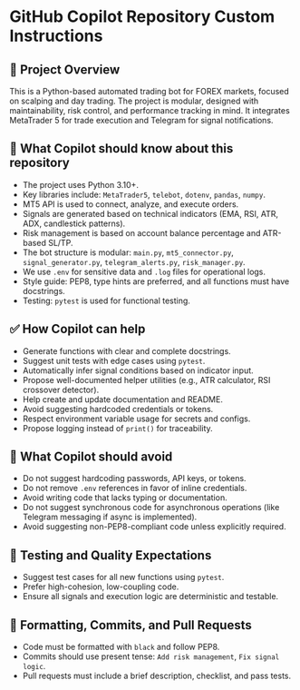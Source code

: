 
# GitHub Copilot Repository Custom Instructions

## 📌 Project Overview
This is a Python-based automated trading bot for FOREX markets, focused on scalping and day trading. The project is modular, designed with maintainability, risk control, and performance tracking in mind. It integrates MetaTrader 5 for trade execution and Telegram for signal notifications.

## 🧠 What Copilot should know about this repository

- The project uses Python 3.10+.
- Key libraries include: `MetaTrader5`, `telebot`, `dotenv`, `pandas`, `numpy`.
- MT5 API is used to connect, analyze, and execute orders.
- Signals are generated based on technical indicators (EMA, RSI, ATR, ADX, candlestick patterns).
- Risk management is based on account balance percentage and ATR-based SL/TP.
- The bot structure is modular: `main.py`, `mt5_connector.py`, `signal_generator.py`, `telegram_alerts.py`, `risk_manager.py`.
- We use `.env` for sensitive data and `.log` files for operational logs.
- Style guide: PEP8, type hints are preferred, and all functions must have docstrings.
- Testing: `pytest` is used for functional testing.

## ✅ How Copilot can help

- Generate functions with clear and complete docstrings.
- Suggest unit tests with edge cases using `pytest`.
- Automatically infer signal conditions based on indicator input.
- Propose well-documented helper utilities (e.g., ATR calculator, RSI crossover detector).
- Help create and update documentation and README.
- Avoid suggesting hardcoded credentials or tokens.
- Respect environment variable usage for secrets and configs.
- Propose logging instead of `print()` for traceability.

## 🛑 What Copilot should avoid

- Do not suggest hardcoding passwords, API keys, or tokens.
- Do not remove `.env` references in favor of inline credentials.
- Avoid writing code that lacks typing or documentation.
- Do not suggest synchronous code for asynchronous operations (like Telegram messaging if async is implemented).
- Avoid suggesting non-PEP8-compliant code unless explicitly required.

## 🧪 Testing and Quality Expectations

- Suggest test cases for all new functions using `pytest`.
- Prefer high-cohesion, low-coupling code.
- Ensure all signals and execution logic are deterministic and testable.

## 🧼 Formatting, Commits, and Pull Requests

- Code must be formatted with `black` and follow PEP8.
- Commits should use present tense: `Add risk management`, `Fix signal logic`.
- Pull requests must include a brief description, checklist, and pass tests.

